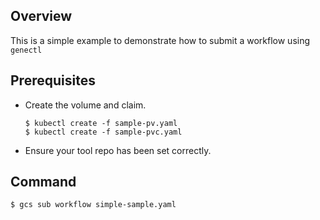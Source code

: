## Overview

This is a simple example to demonstrate how to submit a workflow using `genectl`

## Prerequisites

 * Create the volume and claim.
   ```
   $ kubectl create -f sample-pv.yaml
   $ kubectl create -f sample-pvc.yaml
   ```
 * Ensure your tool repo has been set correctly.

## Command

```bash
$ gcs sub workflow simple-sample.yaml
```